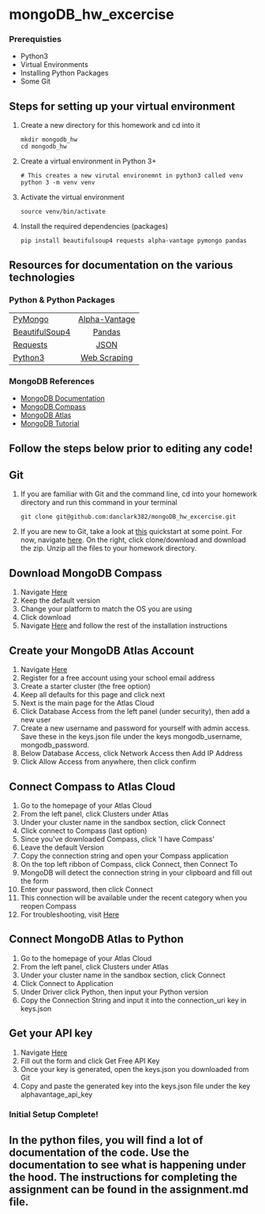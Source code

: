# mongoDB_hw_excercise
### Prerequisties 
  * Python3
  * Virtual Environments
  * Installing Python Packages
  * Some Git
## Steps for setting up your virtual environment
1. Create a new directory for this homework and cd into it
    ```
    mkdir mongodb_hw
    cd mongodb_hw
    ```
2. Create a virtual environment in Python 3+
   ```
   # This creates a new virutal environemnt in python3 called venv
   python 3 -m venv venv
   ```
3. Activate the virtual environment
   ```
   source venv/bin/activate
   ```
4. Install the required dependencies (packages)
    ```
    pip install beautifulsoup4 requests alpha-vantage pymongo pandas
    ```
## Resources for documentation on the various technologies
### Python & Python Packages
| | |
|----|:----:|
|[PyMongo](https://api.mongodb.com/python/current/)|[Alpha-Vantage](https://alpha-vantage.readthedocs.io/en/latest/)|
|[BeautifulSoup4](https://www.crummy.com/software/BeautifulSoup/)|[Pandas](https://pandas.pydata.org/pandas-docs/stable/getting_started/index.html)
|[Requests](https://2.python-requests.org/en/master/)|[JSON](https://docs.python.org/3/library/json.html#basic-usage)|
|[Python3](https://docs.python.org/3/tutorial/)|[Web Scraping](https://www.dataquest.io/blog/web-scraping-tutorial-python/)
### MongoDB References
  * [MongoDB Documentation](https://docs.mongodb.com/)
  * [MongoDB Compass](https://docs.mongodb.com/compass/master/)
  * [MongoDB Atlas](https://docs.atlas.mongodb.com/)
  * [MongoDB Tutorial](https://www.tutorialspoint.com/mongodb/index.htm)
## Follow the steps below prior to editing any code!
## Git
1. If you are familiar with Git and the command line, cd into your homework directory and run this command in your terminal
    ```
    git clone git@github.com:danclark382/mongoDB_hw_excercise.git
    ```
2. If you are new to Git, take a look at [this](https://www.atlassian.com/git/tutorials) quickstart at some point. For now, navigate [here](https://github.com/danclark382/mongoDB_hw_excercise). On the right, click clone/download and download the zip. Unzip all the files to your homework directory.
## Download MongoDB Compass
1. Navigate [Here](https://www.mongodb.com/download-center/compass)
2. Keep the default version
3. Change your platform to match the OS you are using
4. Click download
5. Navigate [Here](https://docs.mongodb.com/compass/master/install/) and follow the rest of the installation instructions
## Create your MongoDB Atlas Account
1. Navigate [Here](https://www.mongodb.com/cloud/atlas/register)
2. Register for a free account using your school email address
3. Create a starter cluster (the free option)
4. Keep all defaults for this page and click next
5. Next is the main page for the Atlas Cloud
6. Click Database Access from the left panel (under security), then add a new user
7. Create a new username and password for yourself  with admin access. Save these in the keys.json file under the keys mongodb_username, mongodb_password.
8. Below Database Access, click Network Access then Add IP Address
9. Click Allow Access from anywhere, then click confirm
## Connect Compass to Atlas Cloud
1. Go to the homepage of your Atlas Cloud
2. From the left panel, click Clusters under Atlas
3. Under your cluster name in the sandbox section, click Connect
4. Click connect to Compass (last option)
5. Since you've downloaded Compass, click 'I have Compass'
6. Leave the default Version
7. Copy the connection string and open your Compass application
8. On the top left ribbon of Compass, click Connect, then Connect To
9. MongoDB will detect the connection string in your clipboard and fill out the form
10. Enter your password, then click Connect
11. This connection will be available under the recent category when you reopen Compass
12. For troubleshooting, visit [Here](https://docs.atlas.mongodb.com/compass-connection/)
## Connect MongoDB Atlas to Python
1. Go to the homepage of your Atlas Cloud
2. From the left panel, click Clusters under Atlas
3. Under your cluster name in the sandbox section, click Connect
4. Click Connect to Application
5. Under Driver click Python, then input your Python version
6. Copy the Connection String and input it into the connection_uri key in keys.json
## Get your API key
1. Navigate [Here](https://www.alphavantage.co/support/#api-key)
2. Fill out the form and click Get Free API Key
3. Once your key is generated, open the keys.json you downloaded from Git
4. Copy and paste the generated key into the keys.json file under the key alphavantage_api_key
### Initial Setup Complete!
## In the python files, you will find a lot of documentation of the code. Use the documentation to see what is happening under the hood. The instructions for completing the assignment can be found in the assignment.md file. 